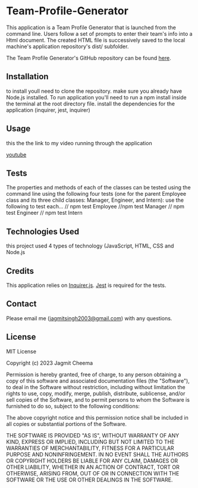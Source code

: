 # Team-Profile-Generator
This application is a Team Profile Generator that is launched from the command line. Users follow a set of prompts to enter their team's info into a Html document. The created HTML file is successively saved to the local machine's application repository's dist/ subfolder.

The Team Profile Generator's GitHub repository can be found [here](https://github.com/007jag/Team-Profile-Generator).


## Installation

to install youll need to clone the repository. make sure you already have Node.js installed. To run application you'll need to run a npm install inside the terminal at the root directory file. install the dependencies for the application (inquirer, jest, inquirer)

## Usage

this the the link to my video running through the application 

[youtube](www.youtube.com)


## Tests

The properties and methods of each of the classes can be tested using the command line using the following four tests (one for the parent Employee class and its three child classes: Manager, Engineer, and Intern):
use the following to test each...
// npm test Employee
//npm test Manager
// npm test Engineer
// npm test Intern


## Technologies Used

this project used 4 types of technology (JavaScript, HTML, CSS and Node.js

## Credits

This application relies on [Inquirer.js](https://www.npmjs.com/package/inquirer). [Jest](https://www.npmjs.com/package/jest) is required for the tests.


## Contact
Please email me (jagmitsingh2003@gmail.com) with any questions.


## License

MIT License

Copyright (c) 2023 Jagmit Cheema

Permission is hereby granted, free of charge, to any person obtaining a copy
of this software and associated documentation files (the "Software"), to deal
in the Software without restriction, including without limitation the rights
to use, copy, modify, merge, publish, distribute, sublicense, and/or sell
copies of the Software, and to permit persons to whom the Software is
furnished to do so, subject to the following conditions:

The above copyright notice and this permission notice shall be included in all
copies or substantial portions of the Software.

THE SOFTWARE IS PROVIDED "AS IS", WITHOUT WARRANTY OF ANY KIND, EXPRESS OR
IMPLIED, INCLUDING BUT NOT LIMITED TO THE WARRANTIES OF MERCHANTABILITY,
FITNESS FOR A PARTICULAR PURPOSE AND NONINFRINGEMENT. IN NO EVENT SHALL THE
AUTHORS OR COPYRIGHT HOLDERS BE LIABLE FOR ANY CLAIM, DAMAGES OR OTHER
LIABILITY, WHETHER IN AN ACTION OF CONTRACT, TORT OR OTHERWISE, ARISING FROM,
OUT OF OR IN CONNECTION WITH THE SOFTWARE OR THE USE OR OTHER DEALINGS IN THE
SOFTWARE.
